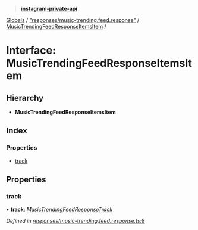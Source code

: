 > **[instagram-private-api](../README.md)**

[Globals](../README.md) / ["responses/music-trending.feed.response"](../modules/_responses_music_trending_feed_response_.md) / [MusicTrendingFeedResponseItemsItem](_responses_music_trending_feed_response_.musictrendingfeedresponseitemsitem.md) /

# Interface: MusicTrendingFeedResponseItemsItem

## Hierarchy

* **MusicTrendingFeedResponseItemsItem**

## Index

### Properties

* [track](_responses_music_trending_feed_response_.musictrendingfeedresponseitemsitem.md#track)

## Properties

###  track

• **track**: *[MusicTrendingFeedResponseTrack](_responses_music_trending_feed_response_.musictrendingfeedresponsetrack.md)*

*Defined in [responses/music-trending.feed.response.ts:8](https://github.com/dilame/instagram-private-api/blob/e9c516c/src/responses/music-trending.feed.response.ts#L8)*